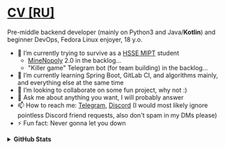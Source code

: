 # [CV [RU]](https://budu.jobs/cv/p/kruase)

Pre-middle backend developer (mainly on Python3 and Java/**Kotlin**) and beginner DevOps, Fedora Linux enjoyer, 18 y.o.

- 🔭 I’m currently trying to survive as a [HSSE MIPT](https://hsse.mipt.ru/) student
  - [MineNopoly](https://github.com/KruASe76/MineNopoly) 2.0 in the backlog...
  - "Killer game" Telegram bot (for team building) in the backlog...
- 🌱 I’m currently learning Spring Boot, GitLab CI, and algorithms mainly, and everything else at the same time
- 👯 I’m looking to collaborate on some fun project, why not :)
- 💬 Ask me about anything you want, I will probably answer
- 📫 How to reach me: [Telegram](https://t.me/KruASe), [Discord](https://discordapp.com/users/689766059712315414)
  (I would most likely ignore pointless Discord friend requests, also don't spam in my DMs please)
- ⚡ Fun fact: Never gonna let you down

<details>
<summary><b>GitHub Stats</b></summary>

| <a href="https://github.com/anuraghazra/github-readme-stats"><img align="center" src="https://github-readme-stats.kruase.vercel.app/api?username=KruASe76&show_icons=true&theme=monokai&hide_border=true"></a> | <a href="https://github.com/anuraghazra/github-readme-stats"><img align="center" src="https://github-readme-stats.kruase.vercel.app/api/top-langs/?username=KruASe76&layout=donut&show_icons=true&theme=monokai&hide_border=true&exclude_repo=typing-trainer,.dotfiles,ies&hide=roff"></a> |
| ------------- | ------------- |

</details>
